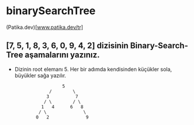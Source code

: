 # binarySearchTree

(Patika.dev)[www.patika.dev/tr]


## [7, 5, 1, 8, 3, 6, 0, 9, 4, 2] dizisinin Binary-Search-Tree aşamalarını yazınız.

 - Dizinin root elemanı 5. Her bir adımda kendisinden küçükler sola, büyükler sağa yazılır.
            
                         5 
                    /        \
                   3          7  
                  / \        / \ 
                 1   4      6   8        
                / \              \     
               0   2              9       
      
      
